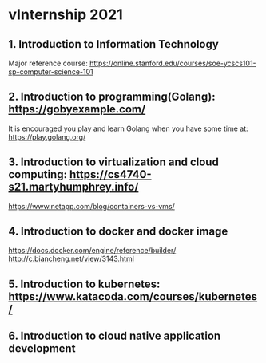 # vInternship 2021
## 1. Introduction to Information Technology
Major reference course: https://online.stanford.edu/courses/soe-ycscs101-sp-computer-science-101
## 2. Introduction to programming(Golang): https://gobyexample.com/
It is encouraged you play and learn Golang when you have some time at: https://play.golang.org/

## 3. Introduction to virtualization and cloud computing: https://cs4740-s21.martyhumphrey.info/
https://www.netapp.com/blog/containers-vs-vms/
## 4. Introduction to docker and docker image

https://docs.docker.com/engine/reference/builder/
http://c.biancheng.net/view/3143.html
## 5. Introduction to kubernetes: https://www.katacoda.com/courses/kubernetes/
## 6. Introduction to cloud native application development
